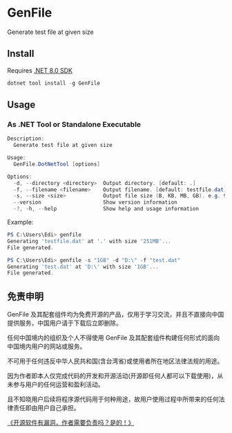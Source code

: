 # GenFile

Generate test file at given size

## Install

Requires [.NET 8.0 SDK](https://dot.net)

```powershell
dotnet tool install -g GenFile
```

## Usage

### As .NET Tool or Standalone Executable

```powershell
Description:
  Generate test file at given size

Usage:
  GenFile.DotNetTool [options]

Options:
  -d, --directory <directory>  Output directory. [default: .]
  -f, --filename <filename>    Output filename. [default: testfile.dat]
  -s, --size <size>            Output file size (B, KB, MB, GB). e.g. 996MB [default: 251MB]
  --version                    Show version information
  -?, -h, --help               Show help and usage information
```

Example:

```powershell
PS C:\Users\Edi> genfile
Generating 'testfile.dat' at '.' with size '251MB'...
File generated.
```

```powershell
PS C:\Users\Edi> genfile -s "1GB" -d "D:\" -f "test.dat"
Generating 'test.dat' at 'D:\' with size '1GB'...
File generated.
```

## 免责申明

GenFile 及其配套组件均为免费开源的产品，仅用于学习交流，并且不直接向中国提供服务，中国用户请于下载后立即删除。

任何中国境内的组织及个人不得使用 GenFile 及其配套组件构建任何形式的面向中国境内用户的网站或服务。

不可用于任何违反中华人民共和国(含台湾省)或使用者所在地区法律法规的用途。

因为作者即本人仅完成代码的开发和开源活动(开源即任何人都可以下载使用)，从未参与用户的任何运营和盈利活动。

且不知晓用户后续将程序源代码用于何种用途，故用户使用过程中所带来的任何法律责任即由用户自己承担。

[《开源软件有漏洞，作者需要负责吗？是的！》](https://go.edi.wang/aka/os251)